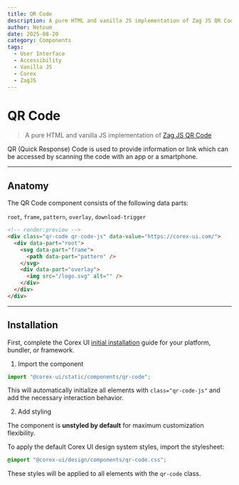 ```yaml
---
title: QR Code
description: A pure HTML and vanilla JS implementation of Zag JS QR Code
author: Netoum
date: 2025-08-20
category: Components
tags:
  - User Interface
  - Accessibility
  - Vanilla JS
  - Corex
  - ZagJS
---
```


# QR Code

> A pure HTML and vanilla JS implementation of [Zag JS QR Code](https://zagjs.com/components/react/qr-code)

QR (Quick Response) Code is used to provide information or link which can be accessed by scanning the code with an app or a smartphone.

---

## Anatomy

The QR Code component consists of the following data parts:

`root`, `frame`, `pattern`, `overlay`, `download-trigger`

```html
<!-- render:preview -->
<div class="qr-code qr-code-js" data-value="https://corex-ui.com/">
  <div data-part="root">
    <svg data-part="frame">
      <path data-part="pattern" />
    </svg>
    <div data-part="overlay">
      <img src="/logo.svg" alt="" />
    </div>
  </div>
</div>
```

---

## Installation

First, complete the Corex UI [initial installation](/installation/introduction) guide for your platform, bundler, or framework.

1. Import the component

```ts
import "@corex-ui/static/components/qr-code";
```

This will automatically initialize all elements with `class="qr-code-js"` and add the necessary interaction behavior.

2. Add styling

The component is **unstyled by default** for maximum customization flexibility.

To apply the default Corex UI design system styles, import the stylesheet:

```css
@import "@corex-ui/design/components/qr-code.css";
```

These styles will be applied to all elements with the `qr-code` class.
